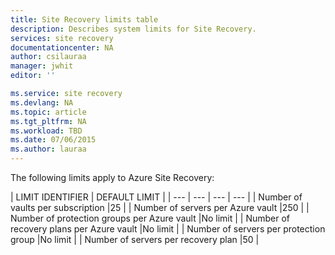 ```yaml
---
title: Site Recovery limits table
description: Describes system limits for Site Recovery.
services: site recovery
documentationcenter: NA
author: csilauraa
manager: jwhit
editor: ''

ms.service: site recovery
ms.devlang: NA
ms.topic: article
ms.tgt_pltfrm: NA
ms.workload: TBD
ms.date: 07/06/2015
ms.author: lauraa
---
```

The following limits apply to Azure Site Recovery:

| LIMIT IDENTIFIER | DEFAULT LIMIT |
| --- | --- | --- | --- |
| Number of vaults per subscription |25 |
| Number of servers per Azure vault |250 |
| Number of protection groups per Azure vault |No limit |
| Number of recovery plans per Azure vault |No limit |
| Number of servers per protection group |No limit |
| Number of servers per recovery plan |50 |

